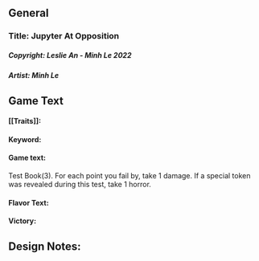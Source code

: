 ## General
### Title: Jupyter At Opposition
##### Copyright: Leslie An - Minh Le 2022
##### Artist: Minh Le
## Game Text
#### [[Traits]]: 
#### Keyword: 
#### Game text: 
Test Book(3). For each point you fail by, take 1 damage. If a special token was revealed during this test, take 1 horror.

#### Flavor Text: 

#### Victory: 


## Design Notes: 